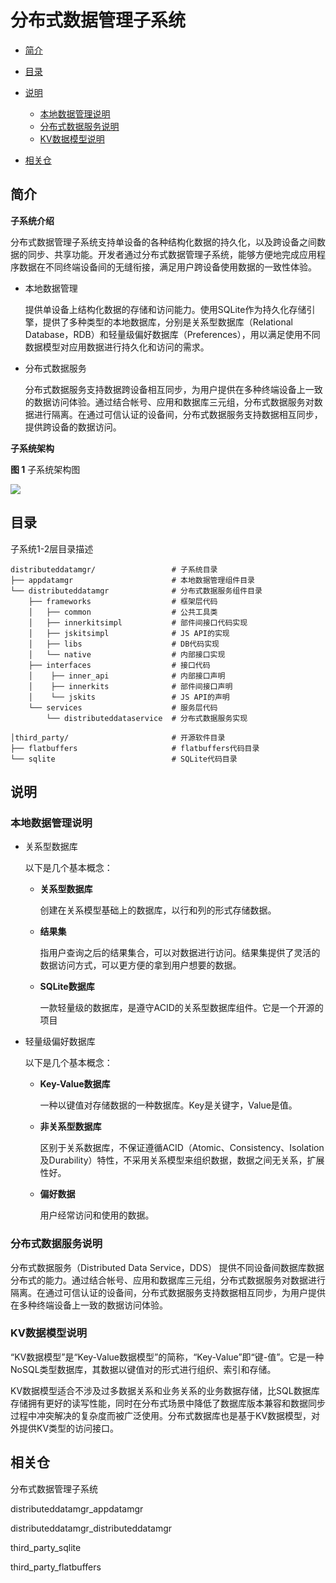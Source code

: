# 分布式数据管理子系统<a name="ZH-CN_TOPIC_0000001096920663"></a>

-   [简介](#section11660541593)
-   [目录](#section161941989596)
-   [说明](#section1312121216216)
    -   [本地数据管理说明](#section129654513264)
    -   [分布式数据服务说明](#section1961602912224)
    -   [KV数据模型说明](#section1961602912225)

-   [相关仓](#section1371113476307)

## 简介<a name="section11660541593"></a>

**子系统介绍**

分布式数据管理子系统支持单设备的各种结构化数据的持久化，以及跨设备之间数据的同步、共享功能。开发者通过分布式数据管理子系统，能够方便地完成应用程序数据在不同终端设备间的无缝衔接，满足用户跨设备使用数据的一致性体验。

-   本地数据管理

    提供单设备上结构化数据的存储和访问能力。使用SQLite作为持久化存储引擎，提供了多种类型的本地数据库，分别是关系型数据库（Relational Database，RDB）和轻量级偏好数据库（Preferences），用以满足使用不同数据模型对应用数据进行持久化和访问的需求。


-   分布式数据服务

    分布式数据服务支持数据跨设备相互同步，为用户提供在多种终端设备上一致的数据访问体验。通过结合帐号、应用和数据库三元组，分布式数据服务对数据进行隔离。在通过可信认证的设备间，分布式数据服务支持数据相互同步，提供跨设备的数据访问。


**子系统架构**

**图 1**  子系统架构图<a name="fig4460722185514"></a>


![](figures/zh-cn_image_0000001115748088.png)

## 目录<a name="section161941989596"></a>

子系统1-2层目录描述

```
distributeddatamgr/                 # 子系统目录
├── appdatamgr                      # 本地数据管理组件目录
└── distributeddatamgr              # 分布式数据服务组件目录
    ├── frameworks                  # 框架层代码
    │   ├── common                  # 公共工具类
    │   ├── innerkitsimpl           # 部件间接口代码实现
    │   ├── jskitsimpl              # JS API的实现
    │   ├── libs                    # DB代码实现
    │   └── native                  # 内部接口实现
    ├── interfaces                  # 接口代码
    │    ├── inner_api              # 内部接口声明
    │    ├── innerkits              # 部件间接口声明
    │    └── jskits                 # JS API的声明
    └── services                    # 服务层代码
        └── distributeddataservice  # 分布式数据服务实现
    
│third_party/                       # 开源软件目录
├── flatbuffers                     # flatbuffers代码目录
└── sqlite                          # SQLite代码目录
```

## 说明<a name="section1312121216216"></a>

### 本地数据管理说明<a name="section129654513264"></a>

-   关系型数据库

    以下是几个基本概念：

    -   **关系型数据库**

        创建在关系模型基础上的数据库，以行和列的形式存储数据。

    -   **结果集**

        指用户查询之后的结果集合，可以对数据进行访问。结果集提供了灵活的数据访问方式，可以更方便的拿到用户想要的数据。

    -   **SQLite数据库**

        一款轻量级的数据库，是遵守ACID的关系型数据库组件。它是一个开源的项目


-   轻量级偏好数据库

    以下是几个基本概念：

    -   **Key-Value数据库**

        一种以键值对存储数据的一种数据库。Key是关键字，Value是值。

    -   **非关系型数据库**

        区别于关系数据库，不保证遵循ACID（Atomic、Consistency、Isolation及Durability）特性，不采用关系模型来组织数据，数据之间无关系，扩展性好。

    -   **偏好数据**

        用户经常访问和使用的数据。

    
### 分布式数据服务说明<a name="section1961602912224"></a>

分布式数据服务（Distributed Data Service，DDS） 提供不同设备间数据库数据分布式的能力。通过结合帐号、应用和数据库三元组，分布式数据服务对数据进行隔离。在通过可信认证的设备间，分布式数据服务支持数据相互同步，为用户提供在多种终端设备上一致的数据访问体验。

### KV数据模型说明<a name="section1961602912225"></a>

“KV数据模型”是“Key-Value数据模型”的简称，“Key-Value”即“键-值”。它是一种NoSQL类型数据库，其数据以键值对的形式进行组织、索引和存储。

KV数据模型适合不涉及过多数据关系和业务关系的业务数据存储，比SQL数据库存储拥有更好的读写性能，同时在分布式场景中降低了数据库版本兼容和数据同步过程中冲突解决的复杂度而被广泛使用。分布式数据库也是基于KV数据模型，对外提供KV类型的访问接口。
## 相关仓<a name="section1371113476307"></a>

分布式数据管理子系统

distributeddatamgr\_appdatamgr

distributeddatamgr\_distributeddatamgr

third\_party\_sqlite

third\_party\_flatbuffers

